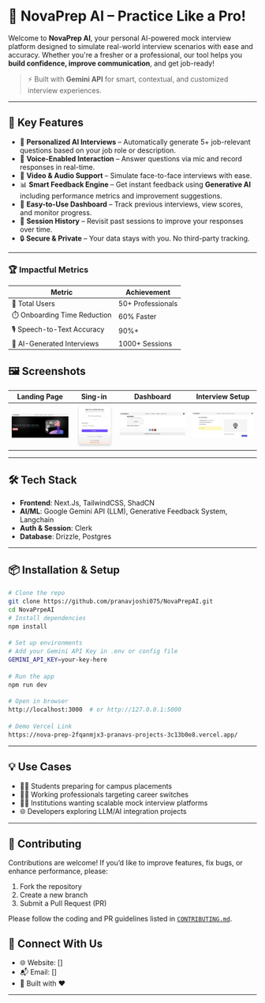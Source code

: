 # 🧠 NovaPrep AI – Practice Like a Pro!

Welcome to **NovaPrep AI**, your personal AI-powered mock interview platform designed to simulate real-world interview scenarios with ease and accuracy. Whether you're a fresher or a professional, our tool helps you **build confidence, improve communication**, and get job-ready!

> ⚡ Built with **Gemini API** for smart, contextual, and customized interview experiences.

---

## 🚀 Key Features

- 🎯 **Personalized AI Interviews** – Automatically generate 5+ job-relevant questions based on your job role or description.
- 🎤 **Voice-Enabled Interaction** – Answer questions via mic and record responses in real-time.
- 🎥 **Video & Audio Support** – Simulate face-to-face interviews with ease.
- 📊 **Smart Feedback Engine** – Get instant feedback using **Generative AI** including performance metrics and improvement suggestions.
- 🧠 **Easy-to-Use Dashboard** – Track previous interviews, view scores, and monitor progress.
- 📂 **Session History** – Revisit past sessions to improve your responses over time.
- 🔒 **Secure & Private** – Your data stays with you. No third-party tracking.

---
### 🏆 Impactful Metrics

| Metric | Achievement |
|--------|-------------|
| 🚀 Total Users | 50+ Professionals |
| ⏱️ Onboarding Time Reduction | 60% Faster |
| 🎙️ Speech-to-Text Accuracy | 90%+ |
| 🤖 AI-Generated Interviews | 1000+ Sessions |

## 🖼️ Screenshots

| Landing Page | Sing-in | Dashboard | Interview Setup |
|--------------|-----------|------------------|-----------|
| ![](https://github.com/pranavjoshi075/NovaPrepAI/blob/623664e1b24ee03bedfcc5e7ce011794010ca824/public/one.JPG) | ![](https://github.com/pranavjoshi075/NovaPrepAI/blob/623664e1b24ee03bedfcc5e7ce011794010ca824/public/two.JPG) | ![](https://github.com/pranavjoshi075/NovaPrepAI/blob/623664e1b24ee03bedfcc5e7ce011794010ca824/public/three.JPG) | ![](https://github.com/pranavjoshi075/NovaPrepAI/blob/623664e1b24ee03bedfcc5e7ce011794010ca824/public/four.JPG) |

---

## 🛠️ Tech Stack

- **Frontend**: Next.Js, TailwindCSS, ShadCN
- **AI/ML**: Google Gemini API (LLM), Generative Feedback System, Langchain
- **Auth & Session**: Clerk
- **Database**: Drizzle, Postgres

---

## 📦 Installation & Setup

```bash
# Clone the repo
git clone https://github.com/pranavjoshi075/NovaPrepAI.git
cd NovaPrpeAI
# Install dependencies
npm install 

# Set up environments
# Add your Gemini API Key in .env or config file
GEMINI_API_KEY=your-key-here

# Run the app
npm run dev

# Open in browser
http://localhost:3000  # or http://127.0.0.1:5000

# Demo Vercel Link
https://nova-prep-2fqanmjx3-pranavs-projects-3c13b0e8.vercel.app/
```

---

## 💡 Use Cases

- 🧑‍🎓 Students preparing for campus placements  
- 👨‍💼 Working professionals targeting career switches  
- 🧑‍🏫 Institutions wanting scalable mock interview platforms  
- 🌐 Developers exploring LLM/AI integration projects  

---

## 🤝 Contributing

Contributions are welcome! If you’d like to improve features, fix bugs, or enhance performance, please:
1. Fork the repository
2. Create a new branch
3. Submit a Pull Request (PR)

Please follow the coding and PR guidelines listed in [`CONTRIBUTING.md`](CONTRIBUTING.md).


## 🔗 Connect With Us

- 🌐 Website: []
- 📬 Email: []
- 🧠 Built with ❤️

---
